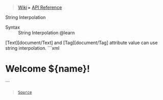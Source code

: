 > [Wiki](Home) ▸ [API Reference](API-Reference)

String Interpolation
<dl><dt>Syntax</dt><dd>String Interpolation @learn</dd></dl>
[Text][document/Text] and [Tag][document/Tag] attribute value can use string interpolation.
```xml
<h1>Welcome ${name}!</h1>
```

> [`Source`](/Neft-io/neft/tree/master/src/document/file/parse/storage.litcoffee#string-interpolation-learn)

